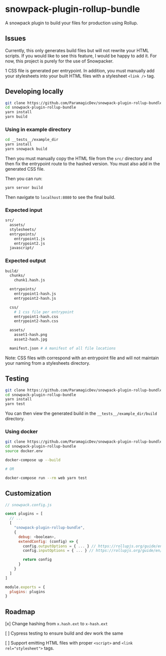 # snowpack-plugin-rollup-bundle

A snowpack plugin to build your files for production using Rollup.

## Issues

Currently, this only generates build files but will not rewrite your
HTML scripts. If you would like to see this feature, I would be happy to
add it. For now, this project is purely for the use of Snowpacker.

1 CSS file is generated per entrypoint. In addition, you must manually
add your stylesheets into your built HTML files with a stylesheet `<link />` tag.

## Developing locally

```bash
git clone https://github.com/ParamagicDev/snowpack-plugin-rollup-bundle
cd snowpack-plugin-rollup-bundle
yarn install
yarn build
```

### Using in example directory

```bash
cd __tests__/example_dir
yarn install
yarn snowpack build
```

Then you must manually copy the HTML file from the `src/` directory
and then fix the entrypoint route to the hashed version. You must
also add in the generated CSS file.

Then you can run:

```bash
yarn servor build
```

Then navigate to `localhost:8080` to see the final build.

### Expected input

```bash
src/
  assets/
  stylesheets/
  entrypoints/
    entrypoint1.js
    entrypoint2.js
  javascript/
```

### Expected output

```bash
build/
  chunks/
    chunk1.hash.js

  entrypoints/
    entrypoint1-hash.js
    entrypoint2-hash.js

  css/
    # 1 css file per entrypoint
    entrypoint1-hash.css
    entrypoint2-hash.css

  assets/
    asset1-hash.png
    asset2-hash.jpg

  manifest.json # A manifest of all file locations
```

Note: CSS files with correspond with an entrypoint file and will not
maintain your naming from a stylesheets directory.

## Testing

```bash
git clone https://github.com/ParamagicDev/snowpack-plugin-rollup-bundle/tree/development/
cd snowpack-plugin-rollup-bundle
yarn install
yarn test
```

You can then view the generated build in the `__tests__/example_dir/build` directory.

### Using docker

```bash
git clone https://github.com/ParamagicDev/snowpack-plugin-rollup-bundle/tree/development/
cd snowpack-plugin-rollup-bundle
source docker.env

docker-compose up --build

# OR

docker-compose run --rm web yarn test
```

## Customization

```js
// snowpack.config.js

const plugins = [
  // ...
  [
    "snowpack-plugin-rollup-bundle",
    {
      debug: <boolean>,
      extendConfig: (config) => {
        config.outputOptions = { ... } // https://rollupjs.org/guide/en/#outputoptions-object
        config.inputOptions = { ... } // https://rollupjs.org/guide/en/#outputoptions-object

        return config
      }
    }
  ]
]

module.exports = {
  plugins: plugins
}
```

## Roadmap

[x] Change hashing from `x.hash.ext` to `x-hash.ext`

[ ] Cypress testing to ensure build and dev work the same

[ ] Support emitting HTML files with proper `<script>` and `<link
rel="stylesheet">` tags.
